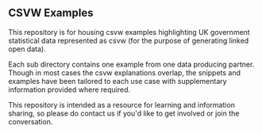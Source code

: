 
## CSVW Examples

This repository is for housing csvw examples highlighting UK government statistical data represented as csvw (for the purpose of generating linked open data).

Each sub directory contains one example from one data producing partner. Though in most cases the csvw explanations overlap, the snippets and examples have been tailored to each use case with supplementary information provided where required.

This repository is intended as a resource for learning and information sharing, so please do contact us if you'd like to get involved or join the conversation.

